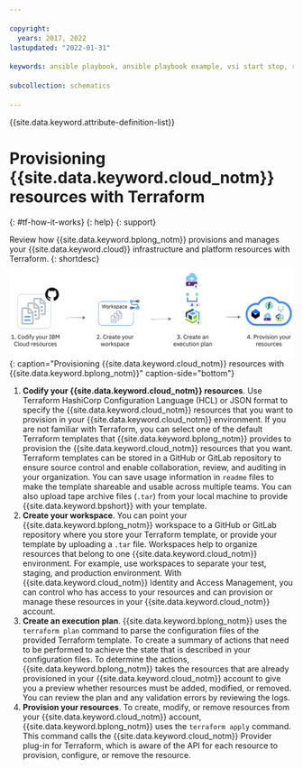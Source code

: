 ```yaml
---

copyright:
  years: 2017, 2022
lastupdated: "2022-01-31"

keywords: ansible playbook, ansible playbook example, vsi start stop, reboot vsi on {{site.data.keyword.cloud_notm}}

subcollection: schematics

---
```


{{site.data.keyword.attribute-definition-list}}

# Provisioning {{site.data.keyword.cloud_notm}} resources with Terraform
{: #tf-how-it-works}
{: help}
{: support}

Review how {{site.data.keyword.bplong_notm}} provisions and manages your {{site.data.keyword.cloud}} infrastructure and platform resources with Terraform. 
{: shortdesc}

![Provisioning {{site.data.keyword.cloud_notm}} resources with {{site.data.keyword.bplong_notm}}](images/schematics_flow.png){: caption="Provisioning {{site.data.keyword.cloud_notm}} resources with {{site.data.keyword.bplong_notm}}" caption-side="bottom"}

1. **Codify your {{site.data.keyword.cloud_notm}} resources**. Use Terraform HashiCorp Configuration Language (HCL) or JSON format to specify the {{site.data.keyword.cloud_notm}} resources that you want to provision in your {{site.data.keyword.cloud_notm}} environment. If you are not familiar with Terraform, you can select one of the default Terraform templates that {{site.data.keyword.bplong_notm}} provides to provision the {{site.data.keyword.cloud_notm}} resources that you want. Terraform templates can be stored in a GitHub or GitLab repository to ensure source control and enable collaboration, review, and auditing in your organization. You can save usage information in `readme` files to make the template shareable and usable across multiple teams. You can also upload tape archive files (`.tar`) from your local machine to provide {{site.data.keyword.bpshort}} with your template.
2. **Create your workspace**. You can point your {{site.data.keyword.bplong_notm}} workspace to a GitHub or GitLab repository where you store your Terraform template, or provide your template by uploading a `.tar` file. Workspaces help to organize resources that belong to one {{site.data.keyword.cloud_notm}} environment. For example, use workspaces to separate your test, staging, and production environment. With {{site.data.keyword.cloud_notm}} Identity and Access Management, you can control who has access to your resources and can provision or manage these resources in your {{site.data.keyword.cloud_notm}} account. 
3. **Create an execution plan**. {{site.data.keyword.bplong_notm}} uses the `terraform plan` command to parse the configuration files of the provided Terraform template. To create a summary of actions that need to be performed to achieve the state that is described in your configuration files. To determine the actions, {{site.data.keyword.bplong_notm}} takes the resources that are already provisioned in your {{site.data.keyword.cloud_notm}} account to give you a preview whether resources must be added, modified, or removed. You can review the plan and any validation errors by reviewing the logs.  
4. **Provision your resources**. To create, modify, or remove resources from your {{site.data.keyword.cloud_notm}} account, {{site.data.keyword.bplong_notm}} uses the `terraform apply` command. This command calls the {{site.data.keyword.cloud_notm}} Provider plug-in for Terraform, which is aware of the API for each resource to provision, configure, or remove the resource. 
